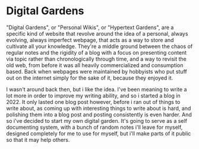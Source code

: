 

# Digital Gardens

"Digital Gardens", or "Personal Wikis", or "Hypertext Gardens", are a specific kind of website that revolve around the idea of a personal, always evolving, always imperfect webpage, that acts as a way to store and cultivate all your knowledge. They're a middle ground between the chaos of regular notes and the rigidity of a blog with a focus on presenting content via topic rather than chronologically through time, and a way to revisit the old web, from before it was all heavily commercialized and consumption based. Back when webpages were maintained by hobbyists who put stuff out on the internet simply for the sake of it, because they enjoyed it.

I wasn't around back then, but i like the idea. I've been meaning to write a lot more in order to improve my writing ability, and so i started a blog in 2022. It only lasted one blog post however, before i ran out of things to write about, as coming up with interesting things to write about is hard, and polishing them into a blog post and posting consistently is even harder. And so i've decided to start my own digital garden. It's going to serve as a self documenting system, with a bunch of random notes i'll leave for myself, designed completely for me to use for myself, but i'll make parts of it public so that it may help others.